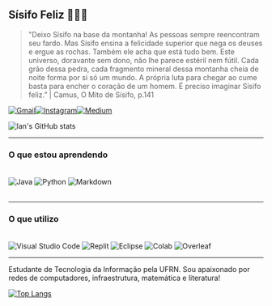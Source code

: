 ## Sísifo Feliz 👋🏻🍂


>"Deixo Sísifo na base da montanha! As pessoas sempre reencontram seu fardo. Mas Sísifo ensina a felicidade superior que nega os deuses e ergue as rochas. Também ele acha que está tudo bem. Este universo, doravante sem dono, não lhe parece estéril nem fútil. Cada grão dessa pedra, cada fragmento mineral dessa montanha cheia de noite forma por si só um mundo. A própria luta para chegar ao cume basta para encher o coração de um homem. É preciso imaginar Sísifo feliz.” | Camus, O Mito de Sísifo, p.141


[![Gmail](https://img.shields.io/badge/Gmail-D14836?style=for-the-badge&logo=gmail&logoColor=white)](ian.mendesfernandes@gmail.com)[![Instagram](https://img.shields.io/badge/Instagram-E4405F?style=for-the-badge&logo=instagram&logoColor=white)](https://www.instagram.com/ian.itajai/)[![Medium](https://img.shields.io/badge/Medium-12100E?style=for-the-badge&logo=medium&logoColor=white)](https://medium.com/@ian_mendes_)


![Ian's GitHub stats](https://github-readme-stats.vercel.app/api?username=Ian-Mendes&show_icons=true&theme=dark)

***
### O que estou aprendendo


<div style = "display: inline_block"></br>
<img align= "center" alt = "Java" src="https://img.shields.io/badge/Java-ED8B00?style=for-the-badge&logo=openjdk&logoColor=white">
<img align= "center" alt = "Python" src="https://img.shields.io/badge/Python-14354C?style=for-the-badge&logo=python&logoColor=white">
<img align= "center" alt = "Markdown" src="https://img.shields.io/badge/Markdown-000000?style=for-the-badge&logo=markdown&logoColor=white">
</div>
<br/>

***

### O que utilizo
<div style = "display: inline_block"></br>
<img align= "center" alt = "Visual Studio Code" src="https://img.shields.io/badge/Visual_Studio_Code-0078D4?style=for-the-badge&logo=visual%20studio%20code&logoColor=white">
<img align= "center" alt = "Replit" src="https://img.shields.io/badge/replit-667881?style=for-the-badge&logo=replit&logoColor=white">
<img align= "center" alt = "Eclipse" src="https://img.shields.io/badge/Eclipse-2C2255?style=for-the-badge&logo=eclipse&logoColor=white">
<img align= "center" alt = "Colab" src="https://img.shields.io/badge/Colab-F9AB00?style=for-the-badge&logo=googlecolab&color=525252">
<img align= "center" alt = "Overleaf" src="https://img.shields.io/badge/Overleaf-47A141?style=for-the-badge&logo=Overleaf&logoColor=white"><br/>

</div>

***

Estudante de Tecnologia da Informação pela UFRN. Sou apaixonado por redes de computadores, infraestrutura, matemática e literatura! 


[![Top Langs](https://github-readme-stats.vercel.app/api/top-langs/?username=Ian-Mendes&layout=donut)](https://github.com/Ian-Mendes/github-readme-stats)
